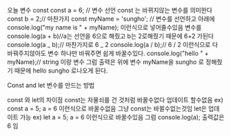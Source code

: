 오늘 변수 const
const a = 6; // 변수 선언 const 는 바뀌지않는 변수를 의미한다
const b = 2;// 마찬가지
const myName = 'sungho'; // 변수를 선언하고 아래에 console.log("my name is " + myName); 이런식으로 넣어줄수있음 변수를
console.log(a + b)//a는 선언을 6으로 해줬고 b는 2로해줬기 때문에 6+2 가된다
console.log(a _ b);// 마찬가지로 6 _ 2
console.log(a / b);// 6 / 2 이런식으로 다 바꿔주지않아도 변수 하나만 바꿔주면 쉽게 바꿀수있다.
console.log("hello " + myName);// string 이랑 변수 그럼 출력은 위에 변수 myName을 sungho 로 정해줬기 때문에 hello sungho 로나오게 된다.

Const and let 변수를 만드는 방법

const 와 let의 차이점
const는 자물쇠를 건 것처럼 바꿀수없다 업데이트 할수없음
ex) const a = 5;
a = 6 이런식으로 바꿀수없음 그냥 const는 바뀔수없는것임
let은 업데이트 가능
ex) let a = 5;
a = 6 이런식으로 바꿀수있음 그럼
console.log(a); 출력값은 6 임
